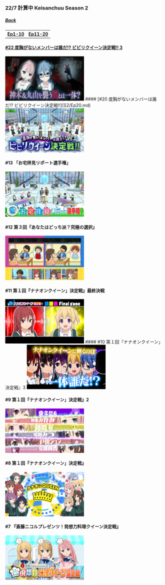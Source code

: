 ### 22/7 計算中 Keisanchuu Season 2
##### [Back](227Keisanchuu_List.md)

<table>
  <tr>
    <th><a href="#Ep1-10">Ep1-10</a></th>
    <th><a href="#Ep11-20">Ep11-20</a></th>
  </tr>
</table>

#### [#22 度胸がないメンバーは誰だ!? ビビリクイーン決定戦!! 3](S2/Ep22.md)  
<img src="../../../Img/227Keisanchuu/20200829_S2Ep22.jpg" width='50%'>  

<a name="Ep11-20">  
#### [#20 度胸がないメンバーは誰だ!? ビビリクイーン決定戦!!](S2/Ep20.md)  
<img src="../../../Img/227Keisanchuu/20200815_S2Ep20.jpg" width="50%">  

#### #13 「お宅拝見リポート選手権」
<img src="../../../Img/227Keisanchuu/20200627_S2Ep13.png" width='50%'>  

#### #12 第３回『あなたはどっち派？究極の選択』
<img src="../../../Img/227Keisanchuu/20200620_S2Ep12.png" width='50%'>  

#### #11 第１回『ナナオンクイーン」決定戦』最終決戦
<img src="../../../Img/227Keisanchuu/20200613_S2Ep11.jpg" width='50%'>  

<a name="Ep1-10">  
#### #10 第１回『ナナオンクイーン」決定戦』3
<img src="../../../Img/227Keisanchuu/20200606_S2Ep10.PNG" width='50%'>  

#### #9 第１回『ナナオンクイーン」決定戦』2
<img src="../../../Img/227Keisanchuu/20200530_S2Ep9.jpg" width='50%'>  

#### #8 第１回『ナナオンクイーン」決定戦』
<img src="../../../Img/227Keisanchuu/20200523_S2Ep8.PNG" width='50%'>  

#### #7 『斎藤ニコルプレゼンツ！発想力料理クイーン決定戦』
<img src="../../../Img/227Keisanchuu/20200516_S2Ep7.JPG" width="50%">
